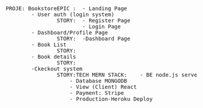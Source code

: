 <pre class="c-mrkdwn__pre" data-stringify-type="pre">PROJE: Bookstore<span class="c-mrkdwn__br" data-stringify-type="paragraph-break"></span>EPIC :  - Landing Page<br/>        - User auth (login system)<br/>                STORY:  - Register Page      <br/>                        - Login Page<br/>        - Dashboard/Profile Page<br/>                STORY:  -Dashboard Page<br/>        - Book List<br/>                STORY:<br/>        - Book details<br/>                STORY:<br/>        -Ckeckout system<br/>                STORY:<span class="c-mrkdwn__br" data-stringify-type="paragraph-break"></span>TECH MERN STACK:    - BE node.js server (RESTFul API)<br/>                    - Database MONGODB<br/>                    - View (Client) React<br/>                    - Payment: Stripe<br/>                    - Production-Heroku Deploy</pre>
